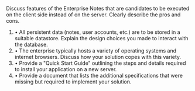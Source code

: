 Discuss features of the Enterprise Notes that are candidates to be executed on the client side instead of on the server. Clearly describe the pros and cons.

1.  • All persistent data (notes, user accounts, etc.) are to be stored in a suitable datastore. Explain the design choices you made to interact with the database.
2.  • The enterprise typically hosts a variety of operating systems and internet browsers. Discuss how your solution copes with this variety.
3.  • Provide a "Quick Start Guide" outlining the steps and details required to install your application on a new server.
4.  • Provide a document that lists the additional specifications that were missing but required to implement your solution.